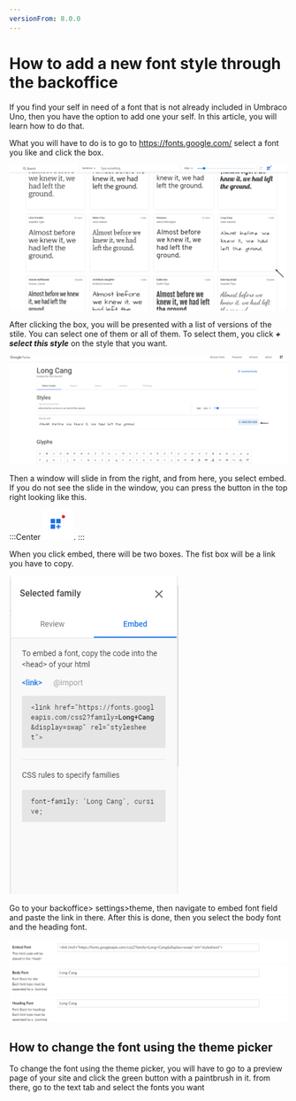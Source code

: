 ```yaml
---
versionFrom: 8.0.0
---
```


# How to add a new font style through the backoffice

If you find your self in need of a font that is not already included in Umbraco Uno, then you have the option to add one your self. In this article, you will learn how to do that.

What you will have to do is to go to https://fonts.google.com/ select a font you like and click the box.

![The box with the font](images/Click-the-box.png)

After clicking the box, you will be presented with a list of versions of the stile. You can select one of them or all of them. To select them, you click ***+ select this style*** on the style that you want.

![this lets you select style](images/The-select-style.png)

Then a window will slide in from the right, and from here, you select embed. If you do not see the slide in the window, you can press the button in the top right looking like this.

:::Center
![button to show slide window](images/If-missing-embed-menu.png).
:::

When you click embed, there will be two boxes. The fist box will be a link you have to copy.

![embed window with link](images/Embed-menu.png)

Go to your backoffice> settings>theme, then navigate to embed font field and paste the link in there. After this is done, then you select the body font and the heading font.

![where to add it in the backoffice](images/Add-font.png)

## How to change the font using the theme picker

To change the font using the theme picker, you will have to go to a preview page of your site and click the green button with a paintbrush in it. 
from there, go to the text tab and select the fonts you want
